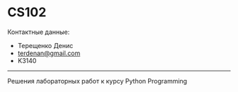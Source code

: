 # CS102
Контактные данные:
* Терещенко Денис
* terdenan@gmail.com
* K3140
---
Решения лабораторных работ к курсу Python Programming
